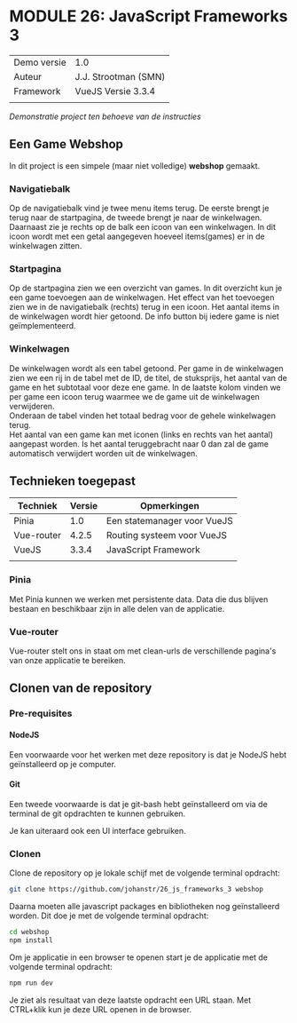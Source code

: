 # MODULE 26: JavaScript Frameworks 3
|   |   |
|---|---|
| Demo versie  | 1.0  |
| Auteur | J.J. Strootman (SMN) |
| Framework | VueJS Versie 3.3.4 |
|||  
  
*Demonstratie project ten behoeve van de instructies*  
  
## Een Game Webshop
In dit project is een simpele (maar niet volledige) **webshop** gemaakt.  
  
### Navigatiebalk
Op de navigatiebalk vind je twee menu items terug. De eerste brengt je terug naar de startpagina, de tweede brengt je naar de winkelwagen.  
Daarnaast zie je rechts op de balk een icoon van een winkelwagen. In dit icoon wordt met een getal aangegeven hoeveel items(games) er in de winkelwagen zitten.  
  
### Startpagina
Op de startpagina zien we een overzicht van games. In dit overzicht kun je een game toevoegen aan de winkelwagen. Het effect van het toevoegen zien we in de navigatiebalk (rechts) terug in een icoon. Het aantal items in de winkelwagen wordt hier getoond. De info button bij iedere game is niet geïmplementeerd.  
  
### Winkelwagen
De winkelwagen wordt als een tabel getoond. Per game in de winkelwagen zien we een rij in de tabel met de ID, de titel, de stuksprijs, het aantal van de game en het subtotaal voor deze ene game. In de laatste kolom vinden we per game een icoon terug waarmee we de game uit de winkelwagen verwijderen.  
Onderaan de tabel vinden het totaal bedrag voor de gehele winkelwagen terug.  
Het aantal van een game kan met iconen (links en rechts van het aantal) aangepast worden. Is het aantal teruggebracht naar 0 dan zal de game automatisch verwijdert worden uit de winkelwagen.  
  
## Technieken toegepast

| Techniek | Versie | Opmerkingen  |
|---|---|---|
| Pinia  | 1.0 | Een statemanager voor VueJS |
| Vue-router | 4.2.5 | Routing systeem voor VueJS |
| VueJS | 3.3.4 | JavaScript Framework
|||  
  
### Pinia
Met Pinia kunnen we werken met persistente data. Data die dus blijven bestaan en beschikbaar zijn in alle delen van de applicatie.  
  
### Vue-router
Vue-router stelt ons in staat om met clean-urls de verschillende pagina's van onze applicatie te bereiken.  
  
## Clonen van de repository
### Pre-requisites
#### NodeJS
Een voorwaarde voor het werken met deze repository is dat je NodeJS hebt geïnstalleerd op je computer.  
  
#### Git
Een tweede voorwaarde is dat je git-bash hebt geïnstalleerd om via de terminal de git opdrachten te kunnen gebruiken.  
  
Je kan uiteraard ook een UI interface gebruiken.

### Clonen
Clone de repository op je lokale schijf met de volgende terminal opdracht:  
  
```bash
git clone https://github.com/johanstr/26_js_frameworks_3 webshop
```  
  
Daarna moeten alle javascript packages en bibliotheken nog geïnstalleerd worden. Dit doe je met de volgende terminal opdracht:  
  
```bash
cd webshop
npm install
```  
  
Om je applicatie in een browser te openen start je de applicatie met de volgende terminal opdracht:  
  
```bash
npm run dev
```  
  
Je ziet als resultaat van deze laatste opdracht een URL staan. Met CTRL+klik kun je deze URL openen in de browser.